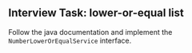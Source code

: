 ## Interview Task: lower-or-equal list

Follow the java documentation and implement the `NumberLowerOrEqualService` interface.